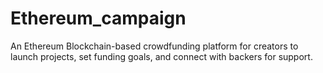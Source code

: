 # Ethereum_campaign
An Ethereum Blockchain-based crowdfunding platform for creators to launch projects, set funding goals, and connect with backers for support. 
